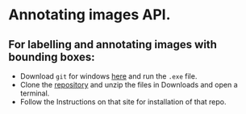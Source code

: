 # Annotating images API.

## For labelling and annotating images with bounding boxes:

* Download `git` for windows [here](https://git-scm.com/download/win) and run the `.exe` file.
* Clone the [repository](https://github.com/tzutalin/labelImg) and unzip the files in Downloads and open a terminal.
* Follow the Instructions on that site for installation of that repo. 
